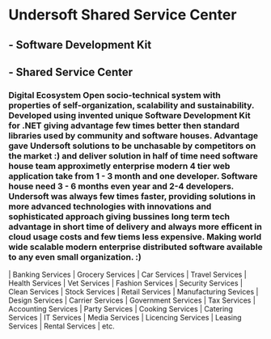 # Undersoft Shared Service Center

## - Software Development Kit 
## - Shared Service Center

### Digital Ecosystem Open socio-technical system with properties of self-organization, scalability and sustainability. Developed using invented unique Software Development Kit for .NET giving advantage few times better then standard libraries used by community and software houses. Advantage gave Undersoft solutions to be unchasable by competitors on the market :) and deliver solution in half of time need software house team approximetly enterprise modern 4 tier web application take from 1 - 3 month and one developer. Software house need 3 - 6 months even year and 2-4 developers. Undersoft was always few times faster, providing solutions in more advanced technologies with innovations and sophisticated approach giving bussines long term tech advantage in short time of delivery and always more efficent in cloud usage costs and few tiems less expensive. Making world wide scalable modern enterprise distributed software available to any even small organization. :)

| Banking Services | Grocery Services | Car Services | Travel Services | Health Services | Vet Services | Fashion Services | Security Services | Clean Services | Stock Services | Retail Services | Manufacturing Sevices | Design Services | Carrier Services | Government Services | Tax Services | Accounting Services | Party Services | Cooking Services | Catering Services | IT Services | Media Services | Licencing Services | Leasing Services | Rental Services | etc.

